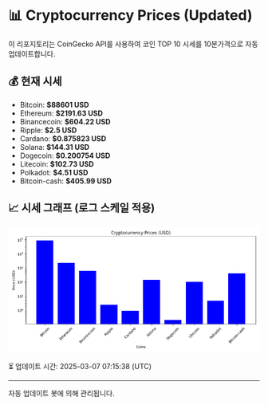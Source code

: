 
# 📊 Cryptocurrency Prices (Updated)

이 리포지토리는 CoinGecko API를 사용하여 코인 TOP 10 시세를 10분가격으로 자동 업데이트합니다.

## 💰 현재 시세
- Bitcoin: **$88601 USD**
- Ethereum: **$2191.63 USD**
- Binancecoin: **$604.22 USD**
- Ripple: **$2.5 USD**
- Cardano: **$0.875823 USD**
- Solana: **$144.31 USD**
- Dogecoin: **$0.200754 USD**
- Litecoin: **$102.73 USD**
- Polkadot: **$4.51 USD**
- Bitcoin-cash: **$405.99 USD**

## 📈 시세 그래프 (로그 스케일 적용)
![Crypto Prices](crypto_prices.png)

⏳ 업데이트 시간: 2025-03-07 07:15:38 (UTC)

---
자동 업데이트 봇에 의해 관리됩니다.
